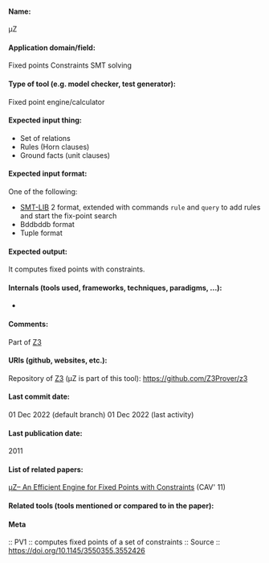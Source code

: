 #### Name:
µZ

#### Application domain/field:
Fixed points
Constraints
SMT solving

#### Type of tool (e.g. model checker, test generator):
Fixed point engine/calculator

#### Expected input thing:
- Set of relations
- Rules (Horn clauses)
- Ground facts (unit clauses)

#### Expected input format:
One of the following:
- [SMT-LIB](SMT-LIB.md) 2 format, extended with commands `rule` and `query` to add rules and start the fix-point search
- Bddbddb format
- Tuple format

#### Expected output:
It computes fixed points with constraints.

#### Internals (tools used, frameworks, techniques, paradigms, ...):
-

#### Comments:
Part of [Z3](SMT/Z3.md)

#### URIs (github, websites, etc.):
Repository of [Z3](SMT/Z3.md) (µZ is part of this tool): https://github.com/Z3Prover/z3

#### Last commit date:
01 Dec 2022 (default branch)
01 Dec 2022 (last activity)

#### Last publication date:
2011

#### List of related papers:
[μZ– An Efficient Engine for Fixed Points with Constraints](https://doi.org/10.1007/978-3-642-22110-1_36) (CAV' 11)

#### Related tools (tools mentioned or compared to in the paper):

#### Meta
:: PV1 :: computes fixed points of a set of constraints
:: Source :: https://doi.org/10.1145/3550355.3552426
